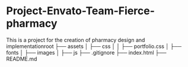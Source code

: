 # Project-Envato-Team-Fierce-pharmacy
This is a project for the creation of pharmacy design and implementationroot
├── assets
│   ├── css
│   │   ├── portfolio.css
│   ├── fonts
│   ├── images
│   ├── js
├── .gitignore
├── index.html
├──  README.md
